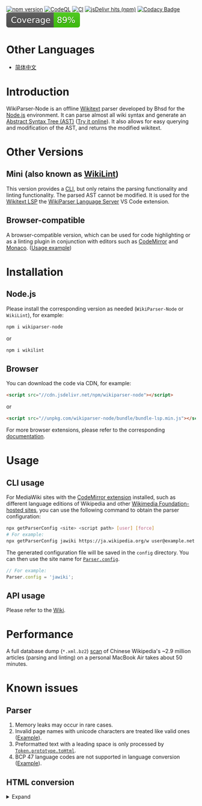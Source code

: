 [![npm version](https://badge.fury.io/js/wikiparser-node.svg)](https://www.npmjs.com/package/wikiparser-node)
[![CodeQL](https://github.com/bhsd-harry/wikiparser-node/actions/workflows/codeql.yml/badge.svg)](https://github.com/bhsd-harry/wikiparser-node/actions/workflows/codeql.yml)
[![CI](https://github.com/bhsd-harry/wikiparser-node/actions/workflows/node.js.yml/badge.svg)](https://github.com/bhsd-harry/wikiparser-node/actions/workflows/node.js.yml)
[![jsDelivr hits (npm)](https://img.shields.io/jsdelivr/npm/hm/wikiparser-node)](https://www.npmjs.com/package/wikiparser-node)
[![Codacy Badge](https://app.codacy.com/project/badge/Grade/a2fbe7641031451baca2947ae6d7891f)](https://app.codacy.com/gh/bhsd-harry/wikiparser-node/dashboard)
![Istanbul coverage](./coverage/badge.svg)

# Other Languages

- [简体中文](./README-%28ZH%29.md)

# Introduction

WikiParser-Node is an offline [Wikitext](https://www.mediawiki.org/wiki/Wikitext) parser developed by Bhsd for the [Node.js](https://nodejs.org/) environment. It can parse almost all wiki syntax and generate an [Abstract Syntax Tree (AST)](https://en.wikipedia.org/wiki/Abstract_syntax_tree) ([Try it online](https://bhsd-harry.github.io/wikiparser-node/#editor)). It also allows for easy querying and modification of the AST, and returns the modified wikitext.

# Other Versions

## Mini (also known as [WikiLint](https://www.npmjs.com/package/wikilint))

This version provides a [CLI](https://en.wikipedia.org/wiki/Command-line_interface), but only retains the parsing functionality and linting functionality. The parsed AST cannot be modified. It is used for the [Wikitext LSP](https://www.npmjs.com/package/wikitext-lsp) the [WikiParser Language Server](https://marketplace.visualstudio.com/items?itemName=Bhsd.vscode-extension-wikiparser) VS Code extension.

## Browser-compatible

A browser-compatible version, which can be used for code highlighting or as a linting plugin in conjunction with editors such as [CodeMirror](https://www.npmjs.com/package/@bhsd/codemirror-mediawiki) and [Monaco](https://www.npmjs.com/package/monaco-wiki). ([Usage example](https://bhsd-harry.github.io/wikiparser-node))

# Installation

## Node.js

Please install the corresponding version as needed (`WikiParser-Node` or `WikiLint`), for example:

```sh
npm i wikiparser-node
```

or

```sh
npm i wikilint
```

## Browser

You can download the code via CDN, for example:

```html
<script src="//cdn.jsdelivr.net/npm/wikiparser-node"></script>
```

or

```html
<script src="//unpkg.com/wikiparser-node/bundle/bundle-lsp.min.js"></script>
```

For more browser extensions, please refer to the corresponding [documentation](https://github.com/bhsd-harry/wikiparser-node/wiki/Browser-%28EN%29).

# Usage

## CLI usage

For MediaWiki sites with the [CodeMirror extension](https://mediawiki.org/wiki/Extension:CodeMirror) installed, such as different language editions of Wikipedia and other [Wikimedia Foundation-hosted sites](https://meta.wikimedia.org/wiki/Special:SiteMatrix), you can use the following command to obtain the parser configuration:

```sh
npx getParserConfig <site> <script path> [user] [force]
# For example:
npx getParserConfig jawiki https://ja.wikipedia.org/w user@example.net
```

The generated configuration file will be saved in the `config` directory. You can then use the site name for [`Parser.config`](https://github.com/bhsd-harry/wikiparser-node/wiki/Parser-%28EN%29#config).

```javascript
// For example:
Parser.config = 'jawiki';
```

## API usage

Please refer to the [Wiki](https://github.com/bhsd-harry/wikiparser-node/wiki/Home-%28EN%29).

# Performance

A full database dump (`*.xml.bz2`) [scan](https://www.npmjs.com/package/lint-wiki-dumps) of Chinese Wikipedia's ~2.9 million articles (parsing and linting) on a personal MacBook Air takes about 50 minutes.

# Known issues

## Parser

1. Memory leaks may occur in rare cases.
1. Invalid page names with unicode characters are treated like valid ones ([Example](http://bhsd-harry.github.io/wikiparser-node/tests.html#Render%20invalid%20page%20names%20as%20plain%20text%20(T53090))).
1. Preformatted text with a leading space is only processed by [`Token.prototype.toHtml`](https://github.com/bhsd-harry/wikiparser-node/wiki/Token-%28EN%29#tohtml).
1. BCP 47 language codes are not supported in language conversion ([Example](https://bhsd-harry.github.io/wikiparser-node/tests.html#Explicit%20definition%20of%20language%20variant%20alternatives%20(BCP%2047%20codes))).

## HTML conversion

<details>
	<summary>Expand</summary>

### Extension

1. Many extensions are not supported, such as `<indicator>` and `<ref>`.

### Transclusion

1. Most parser functions are not supported.
1. Transclusion of a subpage is not supported ([Example](http://bhsd-harry.github.io/wikiparser-node/tests.html#T2561%3A%20%7B%7B%2FSubpage%7D%7D)).

### Heading

1. The table of contents (TOC) is not supported.

### HTML tag

1. Style sanitization is sometimes different ([Example](http://bhsd-harry.github.io/wikiparser-node/tests.html#CSS%20safety%20test%20(all%20browsers)%3A%20vertical%20tab%20(T57332%20%2F%20CVE-2013-4567))).

### Table

1. `<caption>` elements are wrapped in `<tbody>` elements ([Example](http://bhsd-harry.github.io/wikiparser-node/tests.html#Trim%20whitespace%20in%20wikitext%20headings%2C%20list%20items%2C%20table%20captions%2C%20headings%2C%20and%20cells)).
1. Unclosed HTML tags in the table fostered content ([Example](http://bhsd-harry.github.io/wikiparser-node/tests.html#Fuzz%20testing%3A%20Parser24)).
1. `<tr>` elements should not be fostered ([Example](http://bhsd-harry.github.io/wikiparser-node/tests.html#Empty%20TR%20followed%20by%20a%20template-generated%20TR)).

### Link

1. Link trail is not supported ([Example](https://bhsd-harry.github.io/wikiparser-node/tests.html#1.%20Interaction%20of%20linktrail%20and%20template%20encapsulation)).
1. Links to a subpage without a slash are not supported ([Example](http://bhsd-harry.github.io/wikiparser-node/tests.html#Subpage%20noslash%20link)).
1. Block elements inside a link should break it into multiple links ([Example](http://bhsd-harry.github.io/wikiparser-node/tests.html#%3Cpre%3E%20inside%20a%20link)).

### External link

1. External images are not supported (Examples [1](http://bhsd-harry.github.io/wikiparser-node/tests.html#External%20image), [2](http://bhsd-harry.github.io/wikiparser-node/tests.html#External%20links%3A%20Clickable%20images)).
1. No percent-encoding in displayed free external links ([Example](http://bhsd-harry.github.io/wikiparser-node/tests.html#Parsoid%3A%20pipe%20in%20transclusion%20parameter)).

### Block element

1. Incomplete `<p>` wrapping when there are block elements (e.g., [`<pre>`](http://bhsd-harry.github.io/wikiparser-node/tests.html#%3Cpre%3E%20inside%20a%20link), [`<div>`](http://bhsd-harry.github.io/wikiparser-node/tests.html#Templates%3A%20Scopes%20should%20not%20be%20expanded%20unnecessarily) or even [closing tags](http://bhsd-harry.github.io/wikiparser-node/tests.html#Non-word%20characters%20don't%20terminate%20tag%20names%20(T19663%2C%20T42670%2C%20T54022))).
1. Mixed lists ([Example](http://bhsd-harry.github.io/wikiparser-node/tests.html#Mixed%20Lists%3A%20Test%204)).

### Language conversion

1. Automatic language conversion is not supported.
1. Support for manual language conversion is minimal ([Example](https://bhsd-harry.github.io/wikiparser-node/tests.html#Explicit%20session-wise%20one-way%20language%20variant%20mapping%20(A%20flag%20and%20-%20flag))).

### Miscellaneous

1. Illegal HTML entities ([Example](http://bhsd-harry.github.io/wikiparser-node/tests.html#Illegal%20character%20references%20(T106578%2C%20T113194))).

</details>
